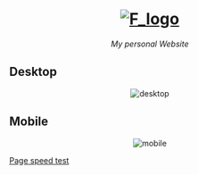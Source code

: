 <h1 align="center">
   <a href="https://farahelahmadi.me">
      <img src="https://user-images.githubusercontent.com/70212296/139595629-525c7476-fcb1-4fd7-a15e-9785fd5dc4a2.png" alt="F_logo"/>
   </a>
</h1>
<p align="center"><i>My personal Website</i></p>

<!-- ## Demo
<p align="center">
  <img src="https://user-images.githubusercontent.com/70212296/142404825-a4ddb7d1-5a69-442e-a479-c11b8dd6d576.gif" width="80%" alt="animated" />
</p> -->

## Desktop
<p align="center">
  <img src="https://user-images.githubusercontent.com/70212296/140622416-61ec9dc4-3243-4374-a968-ae45d8c252c3.png" alt="desktop"/>
</p>

## Mobile
<p align="center">
  <img src="https://user-images.githubusercontent.com/70212296/140622548-5a5f114c-7248-435f-8784-fc16d0c0dfab.png" alt="mobile"/>
</p>

[Page speed test](https://developers.google.com/speed/pagespeed/insights/?url=https%3A%2F%2Ffarahelahmadi.me%2F&tab=desktop)



